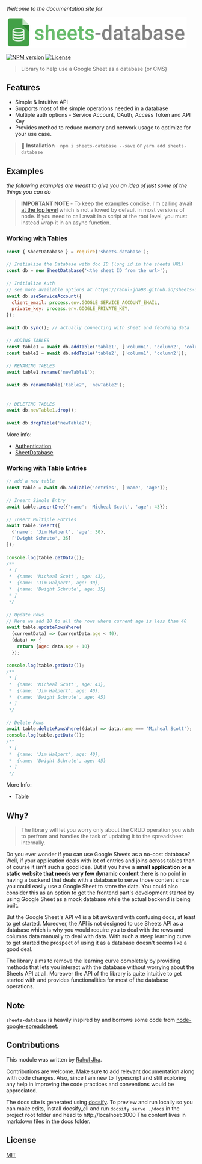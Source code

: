 _Welcome to the documentation site for_
<p class='logo'>
  <img alt="logo" src="./assets/imgs/logo.svg" width="480">
</p>

[![NPM version](https://img.shields.io/npm/v/sheets-database)](https://www.npmjs.com/package/sheets-database)
[![License](https://img.shields.io/badge/license-MIT-green)](https://raw.githubusercontent.com/rahul-jha98/sheets-database/main/LICENSE)

> Library to help use a Google Sheet as a database (or CMS)


## Features
- Simple & Intuitive API
- Supports most of the simple operations needed in a database
- Multiple auth options - Service Account, OAuth, Access Token and API Key
- Provides method to reduce memory and network usage to optimize for your use case.

<!-- **Docs site -**
Full docs available at [https://rahul-jha98.github.io/sheets-database/](https://rahul-jha98.github.io/sheets-database/) -->


> 🚀 **Installation** - `npm i sheets-database --save` or `yarn add sheets-database`

## Examples
_the following examples are meant to give you an idea of just some of the things you can do_

> **IMPORTANT NOTE** - To keep the examples concise, I'm calling await [at the top level](https://v8.dev/features/top-level-await) which is not allowed by default in most versions of node. If you need to call await in a script at the root level, you must instead wrap it in an async function.


### Working with Tables
```javascript
const { SheetDatabase } = require('sheets-database');

// Initialize the Database with doc ID (long id in the sheets URL)
const db = new SheetDatabase('<the sheet ID from the url>');

// Initialize Auth
// see more available options at https://rahul-jha98.github.io/sheets-database/#/getting-started/authentication
await db.useServiceAccount({
  client_email: process.env.GOOGLE_SERVICE_ACCOUNT_EMAIL,
  private_key: process.env.GOOGLE_PRIVATE_KEY,
});

await db.sync(); // actually connecting with sheet and fetching data

// ADDING TABLES
const table1 = await db.addTable('table1', ['column1', 'column2', 'column3']);
const table2 = await db.addTable('table2', ['column1', 'column2']);

// RENAMING TABLES
await table1.rename('newTable1'); 

await db.renameTable('table2', 'newTable2');


// DELETING TABLES
await db.newTable1.drop();

await db.dropTable('newTable2');
```
More info:
- [Authentication](https://rahul-jha98.github.io/sheets-database#/getting-started/authentication)
- [SheetDatabase](https://rahul-jha98.github.io/sheets-database/#/classdocs/sheetdatabase)


### Working with Table Entries
```javascript
// add a new table
const table = await db.addTable('entries', ['name', 'age']);

// Insert Single Entry
await table.insertOne({'name': 'Micheal Scott', 'age': 43});

// Insert Multiple Entries
await table.insert([
  {'name': 'Jim Halpert', 'age': 30},
  ['Dwight Schrute', 35]
]);

console.log(table.getData());
/**
 * [
 *  {name: 'Micheal Scott', age: 43},
 *  {name: 'Jim Halpert', age: 30},
 *  {name: 'Dwight Schrute', age: 35}
 * ]
 */

// Update Rows
// Here we add 10 to all the rows where current age is less than 40
await table.updateRowsWhere(
  (currentData) => (currentData.age < 40),
  (data) => {
    return {age: data.age + 10}
  });

console.log(table.getData());
/**
 * [
 *  {name: 'Micheal Scott', age: 43},
 *  {name: 'Jim Halpert', age: 40},
 *  {name: 'Dwight Schrute', age: 45}
 * ]
 */

// Delete Rows
await table.deleteRowsWhere((data) => data.name === 'Micheal Scott');
console.log(table.getData());
/**
 * [
 *  {name: 'Jim Halpert', age: 40},
 *  {name: 'Dwight Schrute', age: 45}
 * ]
 */
```
More Info:
- [Table](https://rahul-jha98.github.io/sheets-database//#/classdocs/table)

## Why?
> The library will let you worry only about the CRUD operation you wish to perfrom and handles the task of updating it to the spreadsheet internally.

Do you ever wonder if you can use Google Sheets as a no-cost database? Well, if your application deals with lot of entries and joins across tables than of course it isn't such a good idea. But if you have a **small application or a static website that needs very few dynamic content** there is no point in having a backend that deals with a database to serve those content since you could easily use a Google Sheet to store the data. You could also consider this as an option to get the frontend part's development started by using Google Sheet as a mock database while the actual backend is being built.

But the Google Sheet's API v4 is a bit awkward with confusing docs, at least to get started. Moreover, the API is not designed to use Sheets API as a database which is why you would require you to deal with the rows and columns data manually to deal with data. With such a steep learning curve to get started the prospect of using it as a database doesn't seems like a good deal. 

The library aims to remove the learning curve completely by providing methods that lets you interact with the database without worrying about the Sheets API at all. 
Moreover the API of the library is quite intuitive to get started with and provides functionalities for most of the database operations.

## Note
`sheets-database` is heavily inspired by and borrows some code from [node-google-spreadsheet](https://github.com/theoephraim/node-google-spreadsheet).

## Contributions

This module was written by [Rahul Jha](https://github.com/rahul-jha98). 

Contributions are welcome. Make sure to add relevant documentation along with code changes.
Also, since I am new to Typescript and still exploring any help in improving the code practices and conventions would be appreciated.

The docs site is generated using [docsify](https://docsify.js.org). To preview and run locally so you can make edits, install docsify_cli and run `docsify serve ./docs` in the project root folder and head to http://localhost:3000
The content lives in markdown files in the docs folder.

## License
[MIT](https://github.com/rahul-jha98/sheets-database/blob/main/LICENSE)
